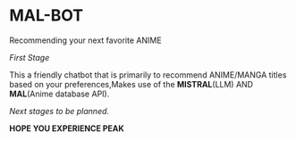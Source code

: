 # MAL-BOT
Recommending your next favorite ANIME


_First Stage_

This a friendly chatbot that is primarily to recommend ANIME/MANGA titles based on your preferences,Makes use of the **MISTRAL**(LLM) AND **MAL**(Anime database API).

_Next stages to be planned._

**HOPE YOU EXPERIENCE PEAK**
